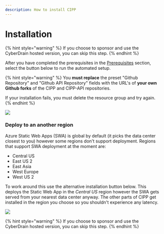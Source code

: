 ```yaml
---
description: How to install CIPP
---
```


# Installation

{% hint style="warning" %}
If you choose to sponsor and use the CyberDrain hosted version, you can skip this step.
{% endhint %}

After you have completed the prerequisites in the [Prerequisites](https://github.com/KelvinTegelaar/CIPP/blob/website/docs/user/gettingstarted/prerequisites/README.md) section, select the button below to run the automated setup.&#x20;

{% hint style="warning" %}
You **must replace** the preset "Github Repository" and "Github API Repository" fields with the URL's of **your own Github forks** of the CIPP and CIPP-API repositories.

If your installation fails, you must delete the resource group and try again.
{% endhint %}

[![](https://aka.ms/deploytoazurebutton)](https://portal.azure.com/#create/Microsoft.Template/uri/https%3A%2F%2Fraw.githubusercontent.com%2FKelvinTegelaar%2FCIPP%2Fdev%2Fdeployment%2FAzureDeploymentTemplate.json)

### Deploy to an another region

Azure Static Web Apps (SWA) is global by default (it picks the data center closest to you) however some regions don't support deployment. Regions that support SWA deployment at the moment are:

* Central US
* East US 2
* East Asia
* West Europe
* West US 2

To work around this use the alternative installation button below. This deploys the Static Web App in the _Central US_ region however the SWA gets served from your nearest data center anyway. The other parts of CIPP get installed in the region you choose so you shouldn't experience any latency.

[![](https://aka.ms/deploytoazurebutton)](https://portal.azure.com/#create/Microsoft.Template/uri/https%3A%2F%2Fraw.githubusercontent.com%2FKelvinTegelaar%2FCIPP%2Fdev%2Fdeployment%2FAzureDeploymentTemplate\_regionoptions.json)

{% hint style="warning" %}
If you choose to sponsor and use the CyberDrain hosted version, you can skip this step.
{% endhint %}
